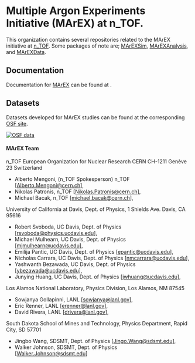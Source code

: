 # Multiple Argon Experiments Initiative (MArEX) at n_TOF.

This organization contains several repositories related to the MArEX initiative at [n_TOF](https://ntof-exp.web.cern.ch/).  Some packages of note are; [MArEXSim](https://github.com/MArEX-nTOF/MArEXSim), [MArEXAnalysis](https://github.com/MArEX-nTOF/MArEXAnalysis), and [MArEXData](https://github.com/MArEX-nTOF/MArEXData).

## Documentation
Documentation for [MArEX](https://github.com/MArEX-nTOF) can be found at []().

## Datasets
Datasets developed for MArEX studies can be found at the corresponding [OSF site](https://osf.io/rfsbt/?view_only=91a3eb8ca2ee4fbc8ccbebcf5adc2b59).

[![OSF data](https://img.shields.io/badge/OSF-DOI%2010.17605%2FOSF.IO%38ZCK-orange)](https://osf.io/rfsbt/?view_only=91a3eb8ca2ee4fbc8ccbebcf5adc2b59)

#### MArEX Team
n_TOF European Organization for Nuclear Research CERN CH-1211 Genève 23 Switzerland
 - Alberto Mengoni, (n_TOF Spokesperson) n_TOF [Alberto.Mengoni@cern.ch],
 - Nikolas Patronis, n_TOF [Nikolas.Patronis@cern.ch],
 - Michael Bacak, n_TOF [michael.bacak@cern.ch],

University of California at Davis, Dept. of Physics, 1 Shields Ave. Davis, CA 95616
 - Robert Svoboda, UC Davis, Dept. of Physics [rsvoboda@physics.ucdavis.edu],
 - Michael Mulhearn, UC Davis, Dept. of Physics [mjmulhearn@ucdavis.edu],
 - Emilija Pantic, UC Davis, Dept. of Physics [epantic@ucdavis.edu],
 - Nicholas Carrara, UC Davis, Dept. of Physics [nmcarrara@ucdavis.edu],
 - Yashwanth Bezawada, UC Davis, Dept. of Physics [ybezawada@ucdavis.edu],
 - Junying Huang, UC Davis, Dept. of Physics [jwhuang@ucdavis.edu],

Los Alamos National Laboratory, Physics Division, Los Alamos, NM 87545
 - Sowjanya Gollapinni, LANL [sowjanya@lanl.gov],
 - Eric Renner, LANL [erenner@lanl.gov],
 - David Rivera, LANL [drivera@lanl.gov],

South Dakota School of Mines and Technology, Physics Department, Rapid City, SD 57701
 - Jingbo Wang, SDSMT, Dept. of Physics [Jingo.Wang@sdsmt.edu],
 - Walker Johnson, SDSMT, Dept. of Physics [Walker.Johnson@sdsmt.edu]

<!--

**Here are some ideas to get you started:**

🙋‍♀️ A short introduction - what is your organization all about?
🌈 Contribution guidelines - how can the community get involved?
👩‍💻 Useful resources - where can the community find your docs? Is there anything else the community should know?
🍿 Fun facts - what does your team eat for breakfast?
🧙 Remember, you can do mighty things with the power of [Markdown](https://docs.github.com/github/writing-on-github/getting-started-with-writing-and-formatting-on-github/basic-writing-and-formatting-syntax)
-->
